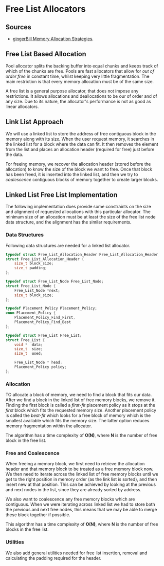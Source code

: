 # Free List Allocators

## Sources

- [gingerBill Memory Allocation Strategies](https://www.gingerbill.org/article/2021/11/30/memory-allocation-strategies-005/).

## Free List Based Allocation

Pool allocator splits the backing buffer into equal chunks and keeps track of which of the chunks are free. Pools are fast allocators that allow
for *out of order free* in constant time, whilst keeping very little fragmentation. The main restriction is that every memory allocation must be
of the same size.

A free list is a general purpose allocator, that does not impose any restrictions. It allows allocations and deallocations to be our of order and
of any size. Due to its nature, the allocator's performance is not as good as linear allocators.

## Link List Approach

We will use a linked list to store the address of free contiguous block in the memory along with its size. When the user request memory, it searches
in the linked list for a block where the data can fit. It then removes the element from the list and places an allocation header (required for free)
just before the data.

For freeing memory, we recover the allocation header (stored before the allocation) to know the size of the block we want to free. Once that block
has been freed, it is inserted into the linked list, and then we try to *coalescence* contiguous blocks of memory together to create larger blocks.

## Linked List Free List Implementation

The following implementation does provide some constraints on the size and alignment of requested allocations with this
particular allocator. The minimum size of an allocation must be at least the size of the free list node data structure,
and the alignment has the similar requirements.

### Data Structures

Following data structures are needed for a linked list allocator.

```C
typedef struct Free_List_Allocation_Header Free_List_Allocation_Header;
struct Free_List_Allocation_Header {
    size_t block_size;
    size_t padding;
};

typedef struct Free_List_Node Free_List_Node;
struct Free_List_Node {
    Free_List_Node *next;
    size_t block_size;
};

typedef Placement_Policy Placement_Policy;
enum Placement_Policy {
    Placement_Policy_Find_First,
    Placement_Policy_Find_Best
};

typedef struct Free_List Free_List;
struct Free_List {
    void *  data;
    size_t  size;
    size_t  used;

    Free_List_Node * head;
    Placement_Policy policy;
};
```

### Allocation

TO allocate a block of memory, we need to find a block that fits our data. After we find a block in the linked list of
free memory blocks, we remove it. Finding the first block is called a *first-fit* placement policy as it stops at the
*first* block which fits the requested memory size. Another placement policy is called the *best-fit* which looks for
a free block of memory which is the smallest available which fits the memory size. The latter option reduces memory
fragmentation within the allocator.

The algorithm has a time complexity of **O(N)**, where **N** is the number of free block in the free list.

### Free and Coalescence

When freeing a memory block, we first need to retrieve the allocation header and that memory block to be treated as a
free memory block now. We then need to iterate across the linked list of free memory blocks until we get to the right
position in memory order (as the link list is sorted), and then insert new at that position. This can be achieved by
looking at the previous and next nodes in the list, since they are already sorted by address.

We also want to coalescence any free memory blocks which are contiguous. When we were iterating across linked list we
had to store both the previous and next free nodes, this means that we may be able to merge these block together if
possible.

This algorithm has a time complexity of **O(N)**, where **N** is the number of free blocks in the free list.

### Utilities

We also add general utilities needed for free list insertion, removal and calculating the padding required for the
header.
